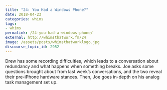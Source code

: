 ```yaml
---
title: "24: You Had a Windows Phone?"
date: 2018-04-23
categories: whims
tags:
- whims
permalink: /24-you-had-a-windows-phone/
external: http://whimsthatwork.fm/24
image: /assets/posts/whimsthatworklogo.jpg
discourse_topic_id: 2952
---
```

Drew has some recording difficulties, which leads to a conversation about redundancy and what happens when something breaks. Joe asks some questions brought about from last week’s conversations, and the two reveal their pre-iPhone hardware stances. Then, Joe goes in-depth on his analog task management set up.
<!--more-->